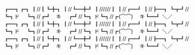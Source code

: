 ###

┏━┓┏┓
┃//┃┗╋┓
┃//┗━╋┛
┃//////┃
┃//┏━┛
┃//┣━┓
┗┳┛//┗┓ド
　┗┓//┏┛　キ
　┏┛//┗┓
ド┗┓//┏(⌒⌒)
　キ┗━┛ ＼／
 ┏━┓┏┓
┃//┃┗╋┓
┃//┗━╋┛
┃//////┃
┃//┏━┛
┃//┣━┓
┗┳┛//┗┓ド
　┗┓//┏┛　キ
　┏┛//┗┓
ド┗┓//┏(⌒⌒)
　キ┗━┛ ＼／
 ┏━┓┏┓
┃//┃┗╋┓
┃//┗━╋┛
┃//////┃
┃//┏━┛
┃//┣━┓
┗┳┛//┗┓ド
　┗┓//┏┛　キ
　┏┛//┗┓
ド┗┓//┏(⌒⌒)
　キ┗━┛ ＼／
